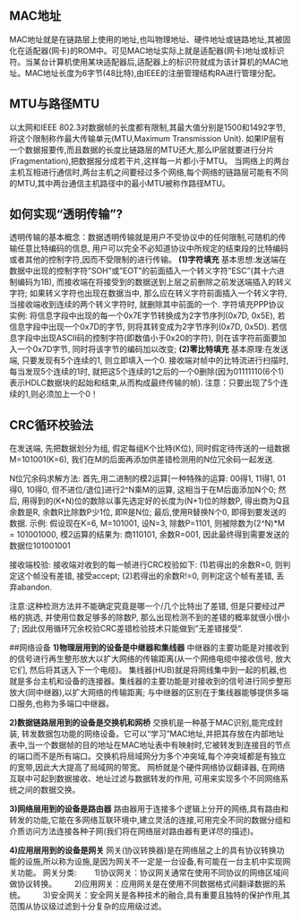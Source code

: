 


## MAC地址
MAC地址就是在链路层上使用的地址,也叫物理地址、硬件地址或链路地址,其被固化在适配器(网卡)的ROM中。可见MAC地址实际上就是适配器(网卡)地址或标识符。当某台计算机使用某块适配器后,适配器上的标识符就成为该计算机的MAC地址。MAC地址长度为6字节(48比特),由IEEE的注册管理结构RA进行管理分配。
 

## MTU与路径MTU 
以太网和IEEE 802.3对数据帧的长度都有限制,其最大值分别是1500和1492字节,将这个限制称作最大传输单元(MTU,Maximum Transmission Unit).
如果IP层有一个数据报要传,而且数据的长度比链路层的MTU还大,那么IP层就要进行分片(Fragmentation),把数据报分成若干片,这样每一片都小于MTU。
当网络上的两台主机互相进行通信时,两台主机之间要经过多个网络,每个网络的链路层可能有不同的MTU,其中两台通信主机路径中的最小MTU被称作路径MTU。
 


## 如何实现“透明传输”?
透明传输的基本概念：数据透明传输就是用户不受协议中的任何限制,可随机的传输任意比特编码的信息, 用户可以完全不必知道协议中所规定的结束段的比特编码或者其他的控制字符,因而不受限制的进行传输。
**(1)字符填充**
基本思想:发送端在数据中出现的控制字符”SOH”或”EOT”的前面插入一个转义字符”ESC”(其十六进制编码为1B), 而接收端在将接受到的数据送到上层之前删除之前发送端插入的转义字符;
如果转义字符也出现在数据当中, 那么应在转义字符前面插入一个转义字符, 当接收端收到连续的两个转义字符时, 就删除其中前面的一个.
字符填充PPP协议实例: 将信息字段中出现的每一个0x7E字节转换成为2字节序列(0x7D, 0x5E), 若信息字段中出现一个0x7D的字节, 则将其转变成为2字节序列(0x7D, 0x5D). 若信息字段中出现ASCII码的控制字符(即数值小于0x20的字符), 则在该字符前面要加入一个0x7D字节, 同时将该字节的编码加以改变;
**(2)零比特填充**
基本原理:在发送端, 只要发现有5个连续的1, 则立即填入一个0. 接收端对帧中的比特流进行扫描时, 每当发现5个连续的1时, 就把这5个连续的1之后的一个0删除(因为01111110(6个1)表示HDLC数据块的起始和结束,从而构成最终传输的帧).
注意：只要出现了5个连续的1,则必须加上一个0！ 
 
## CRC循环校验法
在发送端, 先把数据划分为组, 假定每组K个比特(K位), 同时假定待传送的一组数据M=101001(K=6), 我们在M的后面再添加供差错检测用的N位冗余码一起发送.
 
N位冗余码求解方法:
首先,用二进制的模2运算[一种特殊的运算: 00得1, 11得1, 01得0, 10得0, 但不进位/退位]进行2^N乘M的运算, 这相当于在M后面添加N个0;
然后, 用得到的(K+N)位的数除以事先选定好的长度为(N+1)位的除数P, 得出商为Q且余数是R, 余数R比除数P少1位, 即R是N位;
最后,使用R替换N个0, 即得到要发送的数据.
示例:
假设现在K=6, M=101001, 设N=3, 除数P=1101, 则被除数为(2^N)*M = 101001000, 模2运算的结果为: 商110101, 余数R=001, 因此最终得到需要发送的数据位101001001
 
接收端校验:
接收端对收到的每一帧进行CRC校验如下:
(1)若得出的余数R=0, 则判定这个帧没有差错, 接受accept;
(2)若得出的余数R!=0, 则判定这个帧有差错, 丢弃abandon.
 
注意:这种检测方法并不能确定究竟是哪一个/几个比特出了差错, 但是只要经过严格的挑选, 并使用位数足够多的除数P, 那么出现检测不到的差错的概率就很小很小了;
因此仅用循环冗余校验CRC差错检验技术只能做到”无差错接受”.
 

##网络设备
**1)物理层用到的设备是中继器和集线器**
中继器的主要功能是对接收到的信号进行再生整形放大以扩大网络的传输距离(从一个网络电缆中接收信号, 放大它们, 然后将其送入下一个电缆)。
集线器(HUB)就是将网线集中到一起的机器,也就是多台主机和设备的连接器。集线器的主要功能是对接收到的信号进行同步整形放大(同中继器),以扩大网络的传输距离; 与中继器的区别在于集线器能够提供多端口服务,也称为多端口中继器。
 
**2)数据链路层用到的设备是交换机和网桥**
交换机是一种基于MAC识别,能完成封装, 转发数据包功能的网络设备。它可以“学习”MAC地址,并把其存放在内部地址表中,当一个数据帧的目的地址在MAC地址表中有映射时,它被转发到连接目的节点的端口而不是所有端口。交换机将局域网分为多个冲突域,每个冲突域都是有独立的宽带,因此大大提高了局域网的带宽。
网桥就是个硬件网络协议翻译器, 在网络互联中可起到数据接收、地址过滤与数据转发的作用, 可用来实现多个不同网络系统之间的数据交换。
 
**3)网络层用到的设备是路由器**
路由器用于连接多个逻辑上分开的网络,具有路由和转发的功能,它能在多网络互联环境中,建立灵活的连接,可用完全不同的数据分组和介质访问方法连接各种子网(我们将在网络层对路由器有更详尽的描述)。
 
**4)应用层用到的设备是网关**
网关(协议转换器)是在网络层之上的具有协议转换功能的设施,所以称为设施,是因为网关不一定是一台设备,有可能在一台主机中实现网关功能。 
网关分类:
　　1)协议网关：协议网关通常在使用不同协议的网络区域间做协议转换。 
　　2)应用网关：应用网关是在使用不同数据格式间翻译数据的系统。 
　　3)安全网关：安全网关是各种技术的融合,具有重要且独特的保护作用,其范围从协议级过滤到十分复杂的应用级过滤。